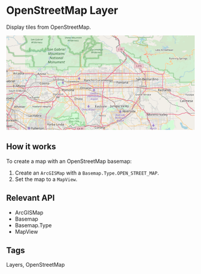 # OpenStreetMap Layer

Display tiles from OpenStreetMap.

![](OpenStreetMapLayer.png)

## How it works

To create a map with an OpenStreetMap basemap:

1.  Create an `ArcGISMap` with a `Basemap.Type.OPEN_STREET_MAP`.
2.  Set the map to a `MapView`.

## Relevant API

*   ArcGISMap
*   Basemap
*   Basemap.Type
*   MapView

## Tags

Layers, OpenStreetMap

